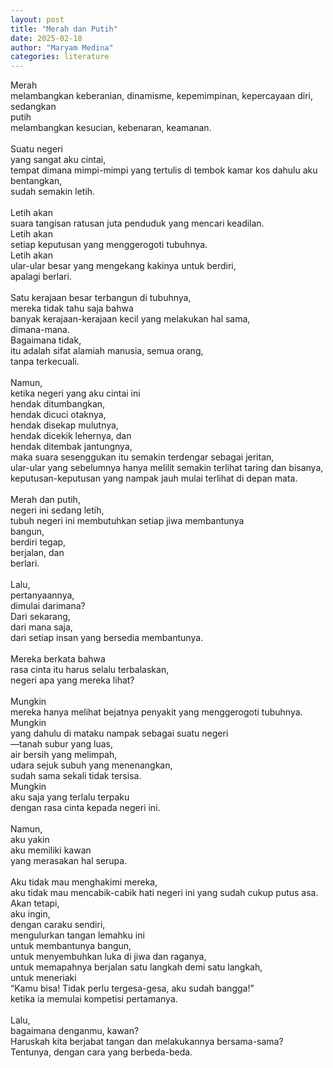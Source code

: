 ```yaml
---
layout: post
title: "Merah dan Putih"
date: 2025-02-18
author: "Maryam Medina"
categories: literature
---
```


Merah <br>
melambangkan keberanian, dinamisme, kepemimpinan, kepercayaan diri, sedangkan <br>
putih <br>
melambangkan kesucian, kebenaran, keamanan. <br>
<br>
Suatu negeri <br>
yang sangat aku cintai, <br>
tempat dimana mimpi-mimpi yang tertulis di tembok kamar kos dahulu aku bentangkan, <br>
sudah semakin letih. <br>
<br>
Letih akan <br>
suara tangisan ratusan juta penduduk yang mencari keadilan. <br>
Letih akan <br>
setiap keputusan yang menggerogoti tubuhnya. <br>
Letih akan <br>
ular-ular besar yang mengekang kakinya untuk berdiri, <br>
apalagi berlari. <br>
<br>
Satu kerajaan besar terbangun di tubuhnya, <br>
mereka tidak tahu saja bahwa <br>
banyak kerajaan-kerajaan kecil yang melakukan hal sama, <br>
dimana-mana. <br>
Bagaimana tidak, <br>
itu adalah sifat alamiah manusia, semua orang, <br>
tanpa terkecuali.<br>
<br>
Namun, <br>
ketika negeri yang aku cintai ini <br>
hendak ditumbangkan, <br>
hendak dicuci otaknya, <br>
hendak disekap mulutnya, <br>
hendak dicekik lehernya, dan<br>
hendak ditembak jantungnya, <br>
maka suara sesenggukan itu semakin terdengar sebagai jeritan, <br>
ular-ular yang sebelumnya hanya melilit semakin terlihat taring dan bisanya, <br>
keputusan-keputusan yang nampak jauh mulai terlihat di depan mata. <br>
<br>
Merah dan putih, <br>
negeri ini sedang letih, <br>
tubuh negeri ini membutuhkan setiap jiwa membantunya <br>
bangun, <br>
berdiri tegap, <br>
berjalan, dan<br> 
berlari. <br>
<br>
Lalu, <br>
pertanyaannya, <br>
dimulai darimana? <br>
Dari sekarang, <br>
dari mana saja, <br>
dari setiap insan yang bersedia membantunya.<br>
<br>
Mereka berkata bahwa <br>
rasa cinta itu harus selalu terbalaskan, <br>
negeri apa yang mereka lihat? <br>
<br>
Mungkin <br>
mereka hanya melihat bejatnya penyakit yang menggerogoti tubuhnya. <br>
Mungkin <br>
yang dahulu di mataku nampak sebagai suatu negeri <br>
—tanah subur yang luas, <br>
air bersih yang melimpah, <br>
udara sejuk subuh yang menenangkan, <br>
sudah sama sekali tidak tersisa. <br>
Mungkin<br> 
aku saja yang terlalu terpaku <br>
dengan rasa cinta kepada negeri ini. <br>
<br>
Namun, <br>
aku yakin <br>
aku memiliki kawan <br>
yang merasakan hal serupa. <br>
<br>
Aku tidak mau menghakimi mereka, <br>
aku tidak mau mencabik-cabik hati negeri ini yang sudah cukup putus asa. <br>
Akan tetapi, <br>
aku ingin, <br>
dengan caraku sendiri, <br>
mengulurkan tangan lemahku ini <br>
untuk membantunya bangun, <br>
untuk menyembuhkan luka di jiwa dan raganya, <br>
untuk memapahnya berjalan satu langkah demi satu langkah, <br>
untuk meneriaki <br>
“Kamu bisa! Tidak perlu tergesa-gesa, aku sudah bangga!” <br>
ketika ia memulai kompetisi pertamanya. <br>
<br>
Lalu, <br>
bagaimana denganmu, kawan? <br>
Haruskah kita berjabat tangan dan melakukannya bersama-sama? <br>
Tentunya, dengan cara yang berbeda-beda.<br>